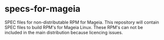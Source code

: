 # specs-for-mageia
SPEC files for non-distributable RPM for Mageia. This repository will contain SPEC files to build RPM's for Mageia Linux. These RPM's can not be included in the main distribution because licencing issues.
